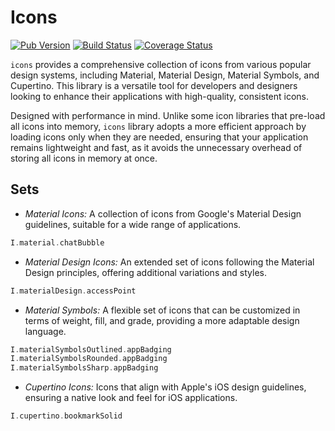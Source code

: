 # Icons

[![Pub Version](https://img.shields.io/pub/v/icons.svg)](https://pub.dev/packages/icons)
[![Build Status](https://travis-ci.org/landamessenger/icons.svg?branch=master)](https://travis-ci.org/landamessenger/icons)
[![Coverage Status](https://coveralls.io/repos/github/landamessenger/icons/badge.svg?branch=master)](https://coveralls.io/github/landamessenger/icons?branch=master)

`icons` provides a comprehensive collection of icons from various popular design systems, including Material, Material Design, Material Symbols, and Cupertino. This library is a versatile tool for developers and designers looking to enhance their applications with high-quality, consistent icons.

Designed with performance in mind. Unlike some icon libraries that pre-load all icons into memory, `icons` library adopts a more efficient approach by loading icons only when they are needed, ensuring that your application remains lightweight and fast, as it avoids the unnecessary overhead of storing all icons in memory at once.

## Sets

- *Material Icons:* A collection of icons from Google's Material Design guidelines, suitable for a wide range of applications.

```dart
I.material.chatBubble
```

- *Material Design Icons:* An extended set of icons following the Material Design principles, offering additional variations and styles.

```dart
I.materialDesign.accessPoint
```

- *Material Symbols:* A flexible set of icons that can be customized in terms of weight, fill, and grade, providing a more adaptable design language.

```dart
I.materialSymbolsOutlined.appBadging
I.materialSymbolsRounded.appBadging
I.materialSymbolsSharp.appBadging
```

- *Cupertino Icons:* Icons that align with Apple's iOS design guidelines, ensuring a native look and feel for iOS applications.

```dart
I.cupertino.bookmarkSolid
```
